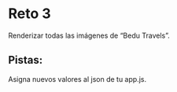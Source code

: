 # Reto 3

Renderizar todas las imágenes de “Bedu Travels”.

## Pistas:

Asigna nuevos valores al json de tu app.js.
